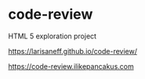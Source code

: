 # code-review
HTML 5 exploration project


https://larisaneff.github.io/code-review/

https://code-review.ilikepancakus.com
